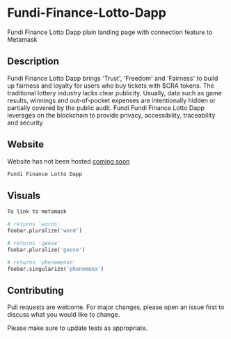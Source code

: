 # Fundi-Finance-Lotto-Dapp
Fundi Finance Lotto Dapp plain landing page with connection feature to Metamask

## Description
Fundi Finance Lotto Dapp brings 'Trust', 'Freedom' and 'Fairness' to build up fairness and loyalty for users who buy tickets with $CRA tokens. The traditional lottery industry lacks clear publicity. Usually, data such as game results, winnings and out-of-pocket expenses are intentionally hidden or partially covered by the public audit. Fundi Fundi Finance Lotto Dapp leverages on the blockchain to provide privacy, accessibility, traceability and security

## Website

Website has not been hosted [coming soon]()

```bash
Fundi Finance Lotto Dapp
```

## Visuals

```python
To link to metamask

# returns 'words'
foobar.pluralize('word')

# returns 'geese'
foobar.pluralize('goose')

# returns 'phenomenon'
foobar.singularize('phenomena')
```

## Contributing
Pull requests are welcome. For major changes, please open an issue first to discuss what you would like to change.

Please make sure to update tests as appropriate.
